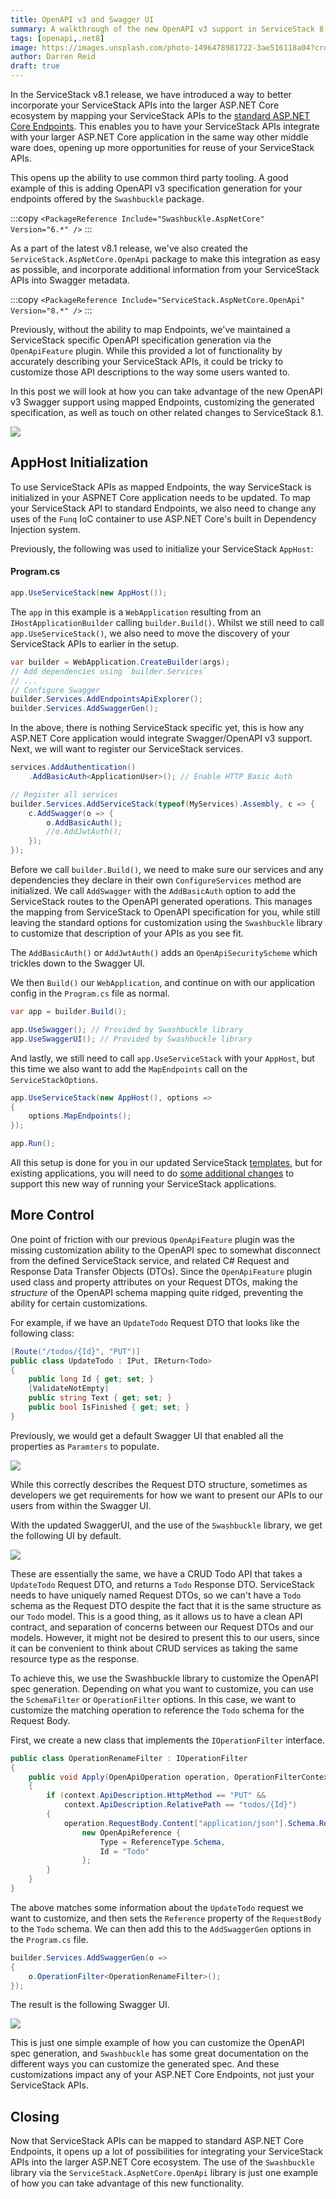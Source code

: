 ```yaml
---
title: OpenAPI v3 and Swagger UI
summary: A walkthrough of the new OpenAPI v3 support in ServiceStack 8.1
tags: [openapi,.net8]
image: https://images.unsplash.com/photo-1496478981722-3ae516118a04?crop=entropy&fit=crop&h=1000&w=2000
author: Darren Reid
draft: true
---
```


In the ServiceStack v8.1 release, we have introduced a way to better incorporate your ServiceStack APIs into the larger ASP.NET Core ecosystem by mapping your ServiceStack APIs to the [standard ASP.NET Core Endpoints](https://learn.microsoft.com/en-us/aspnet/core/fundamentals/routing?view=aspnetcore-8.0#endpoints). This enables you to have your ServiceStack APIs integrate with your larger ASP.NET Core application in the same way other middle ware does, opening up more opportunities for reuse of your ServiceStack APIs.

This opens up the ability to use common third party tooling. A good example of this is adding OpenAPI v3 specification 
generation for your endpoints offered by the `Swashbuckle` package.

:::copy
`<PackageReference Include="Swashbuckle.AspNetCore" Version="6.*" />`
:::

As a part of the latest v8.1 release, we've also created the `ServiceStack.AspNetCore.OpenApi` package to make this integration 
as easy as possible, and incorporate additional information from your ServiceStack APIs into Swagger metadata.

:::copy
`<PackageReference Include="ServiceStack.AspNetCore.OpenApi" Version="8.*" />`
:::

Previously, without the ability to map Endpoints, we've maintained a ServiceStack specific OpenAPI specification generation via the `OpenApiFeature` plugin. While this provided a lot of functionality by accurately describing your ServiceStack APIs, it could be tricky to customize those API descriptions to the way some users wanted to.

In this post we will look at how you can take advantage of the new OpenAPI v3 Swagger support using mapped Endpoints, customizing the generated specification, as well as touch on other related changes to ServiceStack 8.1.

![](/img/posts/openapi-v3/openapi-v3-swagger-ui.png)

## AppHost Initialization

To use ServiceStack APIs as mapped Endpoints, the way ServiceStack is initialized in your ASPNET Core application needs to be updated. 
To map your ServiceStack API to standard Endpoints, we also need to change any uses of the `Funq` IoC container to use 
ASP.NET Core's built in Dependency Injection system.

Previously, the following was used to initialize your ServiceStack `AppHost`:

#### Program.cs
```csharp
app.UseServiceStack(new AppHost());
```

The `app` in this example is a `WebApplication` resulting from an `IHostApplicationBuilder` calling `builder.Build()`. 
Whilst we still need to call `app.UseServiceStack()`, we also need to move the discovery of your ServiceStack APIs to earlier 
in the setup.

```csharp
var builder = WebApplication.CreateBuilder(args);
// Add dependencies using `builder.Services`
// ...
// Configure Swagger
builder.Services.AddEndpointsApiExplorer();
builder.Services.AddSwaggerGen();
```

In the above, there is nothing ServiceStack specific yet, this is how any ASP.NET Core application would integrate Swagger/OpenAPI v3 support. Next, we will want to register our ServiceStack services.

```csharp
services.AddAuthentication()
    .AddBasicAuth<ApplicationUser>(); // Enable HTTP Basic Auth

// Register all services
builder.Services.AddServiceStack(typeof(MyServices).Assembly, c => {
    c.AddSwagger(o => {
        o.AddBasicAuth();
        //o.AddJwtAuth();
    });
});
```

Before we call `builder.Build()`, we need to make sure our services and any dependencies they declare in their own `ConfigureServices` method are initialized. We call `AddSwagger` with the `AddBasicAuth` option to add the ServiceStack routes to the OpenAPI generated operations. This manages the mapping from ServiceStack to OpenAPI specification for you, while still leaving the standard options for customization using the `Swashbuckle` library to customize that description of your APIs as you see fit. 

The `AddBasicAuth()` or `AddJwtAuth()` adds an `OpenApiSecurityScheme` which trickles down to the Swagger UI.

We then `Build()` our `WebApplication`, and continue on with our application config in the `Program.cs` file as normal.

```csharp
var app = builder.Build();

app.UseSwagger(); // Provided by Swashbuckle library
app.UseSwaggerUI(); // Provided by Swashbuckle library
```

And lastly, we still need to call `app.UseServiceStack` with your `AppHost`, but this time we also want to add the `MapEndpoints` call on the `ServiceStackOptions`.

```csharp
app.UseServiceStack(new AppHost(), options =>
{
    options.MapEndpoints();
});

app.Run();
```

All this setup is done for you in our updated ServiceStack [templates](https://github.com/NetCoreTemplates), but for existing applications, you will need to do [some additional changes](https://docs.servicestack.net/endpoint-migration) to support this new way of running your ServiceStack applications.

## More Control

One point of friction with our previous `OpenApiFeature` plugin was the missing customization ability to the OpenAPI spec to somewhat disconnect from the defined ServiceStack service, and related C# Request and Response Data Transfer Objects (DTOs). Since the `OpenApiFeature` plugin used class and property attributes on your Request DTOs, making the *structure* of the OpenAPI schema mapping quite ridged, preventing the ability for certain customizations.

For example, if we have an `UpdateTodo` Request DTO that looks like the following class:

```csharp
[Route("/todos/{Id}", "PUT")]
public class UpdateTodo : IPut, IReturn<Todo>
{
    public long Id { get; set; }
    [ValidateNotEmpty]
    public string Text { get; set; }
    public bool IsFinished { get; set; }
}
```

Previously, we would get a default Swagger UI that enabled all the properties as `Paramters` to populate.

![](/img/posts/openapi-v3/openapi-v2-defaults.png)

While this correctly describes the Request DTO structure, sometimes as developers we get requirements for how we want to present our APIs to our users from within the Swagger UI. 

With the updated SwaggerUI, and the use of the `Swashbuckle` library, we get the following UI by default.

![](/img/posts/openapi-v3/openapi-v3-defaults-application-json.png)

These are essentially the same, we have a CRUD Todo API that takes a `UpdateTodo` Request DTO, and returns a `Todo` Response DTO. ServiceStack needs to have uniquely named Request DTOs, so we can't have a `Todo` schema as the Request DTO despite the fact that it is the same structure as our `Todo` model. 
This is a good thing, as it allows us to have a clean API contract, and separation of concerns between our Request DTOs and our models. 
However, it might not be desired to present this to our users, since it can be convenient to think about CRUD services as taking the same resource type as the response.

To achieve this, we use the Swashbuckle library to customize the OpenAPI spec generation. Depending on what you want to customize, you can use the `SchemaFilter` or `OperationFilter` options. In this case, we want to customize the matching operation to reference the `Todo` schema for the Request Body.

First, we create a new class that implements the `IOperationFilter` interface.

```csharp
public class OperationRenameFilter : IOperationFilter
{
    public void Apply(OpenApiOperation operation, OperationFilterContext context)
    {
        if (context.ApiDescription.HttpMethod == "PUT" &&
            context.ApiDescription.RelativePath == "todos/{Id}")
        {
            operation.RequestBody.Content["application/json"].Schema.Reference = 
                new OpenApiReference {
                    Type = ReferenceType.Schema,
                    Id = "Todo"
                };
        }
    }
}
```

The above matches some information about the `UpdateTodo` request we want to customize, and then sets the `Reference` property of the `RequestBody` to the `Todo` schema.
We can then add this to the `AddSwaggerGen` options in the `Program.cs` file.

```csharp
builder.Services.AddSwaggerGen(o =>
{
    o.OperationFilter<OperationRenameFilter>();
});
```

The result is the following Swagger UI.

![](/img/posts/openapi-v3/openapi-v3-customized-application-json.png)

This is just one simple example of how you can customize the OpenAPI spec generation, and `Swashbuckle` has some great documentation on the different ways you can customize the generated spec.
And these customizations impact any of your ASP.NET Core Endpoints, not just your ServiceStack APIs.

## Closing

Now that ServiceStack APIs can be mapped to standard ASP.NET Core Endpoints, it opens up a lot of possibilities for integrating your ServiceStack APIs into the larger ASP.NET Core ecosystem. 
The use of the `Swashbuckle` library via the `ServiceStack.AspNetCore.OpenApi` library is just one example of how you can take advantage of this new functionality.

